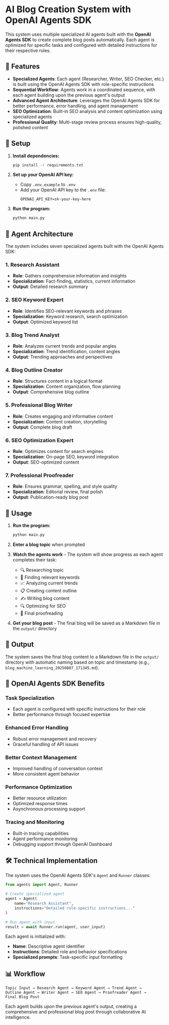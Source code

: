 # AI Blog Creation System with OpenAI Agents SDK

This system uses multiple specialized AI agents built with the **OpenAI Agents SDK** to create complete blog posts automatically. Each agent is optimized for specific tasks and configured with detailed instructions for their respective roles.

## 🌟 Features

- **Specialized Agents**: Each agent (Researcher, Writer, SEO Checker, etc.) is built using the OpenAI Agents SDK with role-specific instructions
- **Sequential Workflow**: Agents work in a coordinated sequence, with each agent building upon the previous agent's output
- **Advanced Agent Architecture**: Leverages the OpenAI Agents SDK for better performance, error handling, and agent management
- **SEO Optimization**: Built-in SEO analysis and content optimization using specialized agents
- **Professional Quality**: Multi-stage review process ensures high-quality, polished content

## 🚀 Setup

1. **Install dependencies:**
   ```bash
   pip install -r requirements.txt
   ```

2. **Set up your OpenAI API key:**
   - Copy `.env.example` to `.env`
   - Add your OpenAI API key to the `.env` file:
     ```
     OPENAI_API_KEY=sk-your-key-here
     ```

3. **Run the program:**
   ```bash
   python main.py
   ```

## 🤖 Agent Architecture

The system includes seven specialized agents built with the OpenAI Agents SDK:

### 1. **Research Assistant**
- **Role**: Gathers comprehensive information and insights
- **Specialization**: Fact-finding, statistics, current information
- **Output**: Detailed research summary

### 2. **SEO Keyword Expert**
- **Role**: Identifies SEO-relevant keywords and phrases
- **Specialization**: Keyword research, search optimization
- **Output**: Optimized keyword list

### 3. **Blog Trend Analyst**
- **Role**: Analyzes current trends and popular angles
- **Specialization**: Trend identification, content angles
- **Output**: Trending approaches and perspectives

### 4. **Blog Outline Creator**
- **Role**: Structures content in a logical format
- **Specialization**: Content organization, flow planning
- **Output**: Comprehensive blog outline

### 5. **Professional Blog Writer**
- **Role**: Creates engaging and informative content
- **Specialization**: Content creation, storytelling
- **Output**: Complete blog draft

### 6. **SEO Optimization Expert**
- **Role**: Optimizes content for search engines
- **Specialization**: On-page SEO, keyword integration
- **Output**: SEO-optimized content

### 7. **Professional Proofreader**
- **Role**: Ensures grammar, spelling, and style quality
- **Specialization**: Editorial review, final polish
- **Output**: Publication-ready blog post

## 📝 Usage

1. **Run the program:**
   ```bash
   python main.py
   ```

2. **Enter a blog topic** when prompted

3. **Watch the agents work** - The system will show progress as each agent completes their task:
   - 🔍 Researching topic
   - 🔑 Finding relevant keywords
   - 📈 Analyzing current trends
   - 📋 Creating content outline
   - ✍️ Writing blog content
   - 🔍 Optimizing for SEO
   - 📝 Final proofreading

4. **Get your blog post** - The final blog will be saved as a Markdown file in the `output/` directory

## 📁 Output

The system saves the final blog content to a Markdown file in the `output/` directory with automatic naming based on topic and timestamp (e.g., `blog_machine_learning_20250807_171345.md`).

## 🔧 OpenAI Agents SDK Benefits

### **Task Specialization**
- Each agent is configured with specific instructions for their role
- Better performance through focused expertise

### **Enhanced Error Handling**
- Robust error management and recovery
- Graceful handling of API issues

### **Better Context Management**
- Improved handling of conversation context
- More consistent agent behavior

### **Performance Optimization**
- Better resource utilization
- Optimized response times
- Asynchronous processing support

### **Tracing and Monitoring**
- Built-in tracing capabilities
- Agent performance monitoring
- Debugging support through OpenAI Dashboard

## 🛠 Technical Implementation

The system uses the OpenAI Agents SDK's `Agent` and `Runner` classes:

```python
from agents import Agent, Runner

# Create specialized agent
agent = Agent(
    name="Research Assistant",
    instructions="Detailed role-specific instructions..."
)

# Run agent with input
result = await Runner.run(agent, user_input)
```

Each agent is initialized with:
- **Name**: Descriptive agent identifier
- **Instructions**: Detailed role and behavior specifications
- **Specialized prompts**: Task-specific input formatting

## 📊 Workflow

```
Topic Input → Research Agent → Keyword Agent → Trend Agent → 
Outline Agent → Writer Agent → SEO Agent → Proofreader Agent → 
Final Blog Post
```

Each agent builds upon the previous agent's output, creating a comprehensive and professional blog post through collaborative AI intelligence.
